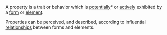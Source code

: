 A property is a trait or behavior which is [potentially](https://github.com/gcassel/Modular-Organization-Terminology/blob/master/terms/potential.md)* or [actively](https://github.com/gcassel/Modular-Organization-Terminology/blob/master/terms/active.md) exhibited by a [form](https://github.com/gcassel/Modular-Organization-Terminology/blob/master/terms/form.md) or [element](https://github.com/gcassel/Modular-Organization-Terminology/blob/master/terms/element.md). 
 
Properties can be perceived, and described, according to influential [relationships](https://github.com/gcassel/Modular-Organization-Terminology/blob/master/terms/relationship.md) between forms and elements.
